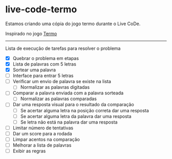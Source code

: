 # live-code-termo
Estamos criando uma cópia do jogo termo durante o Live CoDe.

Inspirado no jogo [Termo](https://term.ooo/)

---
Lista de execução de tarefas para resolver o problema

- [X] Quebrar o problema em etapas
- [X] Lista de palavras com 5 letras
- [x] Sortear uma palavra
- [ ] Interface para entrar 5 letras
- [ ] Verificar um envio de palavra se existe na lista
    - [ ] Normalizar as palavras digitadas
- [ ] Comparar a palavra enviada com a palavra sorteada
    - [ ] Normalizar as palavras comparadas

- [ ] Dar uma resposta visual para o resultado da comparação
    - [ ] Se acertar alguma letra na posição correta dar uma resposta
    - [ ] Se acertar alguma letra da palavra dar uma resposta
    - [ ] Se letra não está na palavra dar uma resposta

- [ ] Limitar número de tentativas
- [ ] Dar um score para a rodada
- [ ] Limpar acentos na comparação
- [ ] Melhorar a lista de palavras
- [ ] Exibir as regras